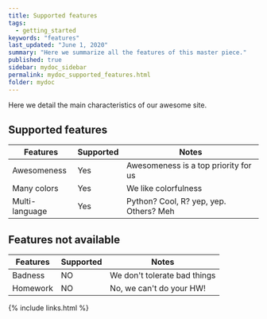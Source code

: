 ```yaml
---
title: Supported features
tags:
  - getting_started
keywords: "features"
last_updated: "June 1, 2020"
summary: "Here we summarize all the features of this master piece."
published: true
sidebar: mydoc_sidebar
permalink: mydoc_supported_features.html
folder: mydoc
---
```


Here we detail the main characteristics of our awesome site.

## Supported features

Features | Supported | Notes
--------|-----------|-----------
Awesomeness | Yes | Awesomeness is a top priority for us|
Many colors | Yes | We like colorfulness|
Multi-language | Yes | Python? Cool, R? yep, yep. Others? Meh |

## Features not available

Features | Supported | Notes
--------|-----------|-----------
Badness | NO | We don't tolerate bad things |
Homework | NO | No, we can't do your HW!|

{% include links.html %}
